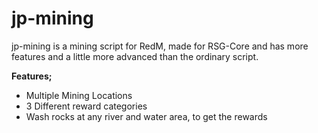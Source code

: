 # jp-mining
 
jp-mining is a mining script for RedM, made for RSG-Core and has more features and a little more advanced than the ordinary script.

**Features;**
- Multiple Mining Locations
- 3 Different reward categories
- Wash rocks at any river and water area, to get the rewards

```

```
